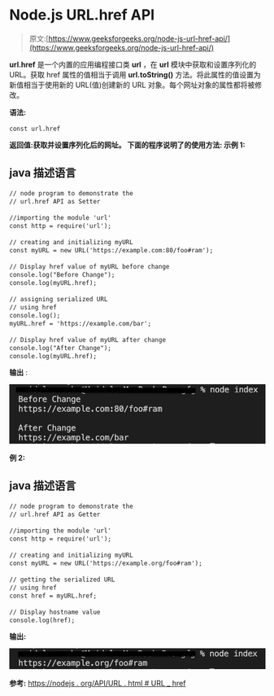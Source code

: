 # Node.js URL.href API

> 原文:[https://www.geeksforgeeks.org/node-js-url-href-api/](https://www.geeksforgeeks.org/node-js-url-href-api/)

**url.href** 是一个内置的应用编程接口类 **url** ，在 **url** 模块中获取和设置序列化的 URL。获取 href 属性的值相当于调用 **url.toString()** 方法。将此属性的值设置为新值相当于使用新的 URL(值)创建新的 URL 对象。每个网址对象的属性都将被修改。

**语法:**

```
const url.href 
```

**返回值:**获取并设置序列化后的网址。
下面的程序说明了**的使用方法:
**示例 1:****

## java 描述语言

```
// node program to demonstrate the 
// url.href API as Setter 

//importing the module 'url'
const http = require('url');

// creating and initializing myURL
const myURL = new URL('https://example.com:80/foo#ram');

// Display href value of myURL before change
console.log("Before Change");
console.log(myURL.href);

// assigning serialized URL
// using href
console.log();
myURL.href = 'https://example.com/bar';

// Display href value of myURL after change
console.log("After Change");
console.log(myURL.href);
```

**输出** :

![](img/2e43aa63aa930101fe9a9d540e0af121.png)

**例 2:**

## java 描述语言

```
// node program to demonstrate the 
// url.href API as Getter 

//importing the module 'url'
const http = require('url');

// creating and initializing myURL
const myURL = new URL('https://example.org/foo#ram');

// getting the serialized URL
// using href
const href = myURL.href;

// Display hostname value 
console.log(href);
```

**输出:**

![](img/b7d9c42297f558fcba11a9a6b5285e1a.png)

**参考:**
[https://nodejs . org/API/URL . html # URL _ href](https://nodejs.org/api/url.html#url_url_href)